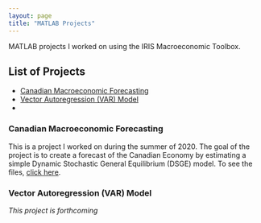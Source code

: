 ```yaml
---
layout: page
title: "MATLAB Projects"
---
```

MATLAB projects I worked on using the IRIS Macroeconomic Toolbox.

## List of Projects
- [Canadian Macroeconomic Forecasting](#Cdn-Macro-Forecast)
- [Vector Autoregression (VAR) Model](#var)
- 
### Canadian Macroeconomic Forecasting <a name="Cdn-Macro-Forecast"></a>
This is a project I worked on during the summer of 2020. The goal of the project is to create a forecast of the Canadian Economy by estimating a simple Dynamic Stochastic General Equilibrium (DSGE) model. To see the files, [click here](https://github.com/lj-valencia/MATLAB-Projects/tree/master/NKPC%20Model).

### Vector Autoregression (VAR) Model <a name="var"></a>
*This project is forthcoming*
